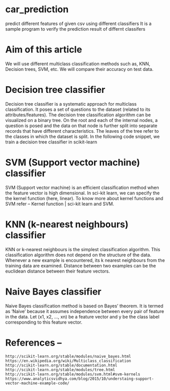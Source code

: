 # car_prediction
predict different features of given csv using different classifiers 
It is a sample program to verify the prediction result of differnt classifers
# Aim of this article
We will use different multiclass classification methods such as, KNN, Decision trees, SVM, etc. We will compare their accuracy on test data.
# Decision tree classifier 
Decision tree classifier is a systematic approach for multiclass classification. It poses a set of questions to the dataset (related to its attributes/features). The decision tree classification algorithm can be visualized on a binary tree. On the root and each of the internal nodes, a question is posed and the data on that node is further split into separate records that have different characteristics. The leaves of the tree refer to the classes in which the dataset is split. In the following code snippet, we train a decision tree classifier in scikit-learn
# SVM (Support vector machine) classifier 
SVM (Support vector machine) is an efficient classification method when the feature vector is high dimensional. In sci-kit learn, we can specify the the kernel function (here, linear). To know more about kernel functions and SVM refer – Kernel function | sci-kit learn and SVM.
# KNN (k-nearest neighbours) classifier 
KNN or k-nearest neighbours is the simplest classification algorithm. This classification algorithm does not depend on the structure of the data. Whenever a new example is encountered, its k nearest neighbours from the training data are examined. Distance between two examples can be the euclidean distance between their feature vectors.
# Naive Bayes classifier
Naive Bayes classification method is based on Bayes’ theorem. It is termed as ‘Naive’ because it assumes independence between every pair of feature in the data. Let (x1, x2, …, xn) be a feature vector and y be the class label corresponding to this feature vector.
# References –

    http://scikit-learn.org/stable/modules/naive_bayes.html
    https://en.wikipedia.org/wiki/Multiclass_classification
    http://scikit-learn.org/stable/documentation.html
    http://scikit-learn.org/stable/modules/tree.html
    http://scikit-learn.org/stable/modules/svm.html#svm-kernels
    https://www.analyticsvidhya.com/blog/2015/10/understaing-support-vector-machine-example-code/
